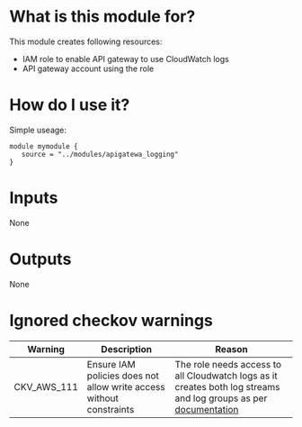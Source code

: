 # What is this module for?
This module creates following resources:
* IAM role to enable API gateway to use CloudWatch logs
* API gateway account using the role

# How do I use it?
Simple useage:

```hcl
module mymodule { 
   source = "../modules/apigatewa_logging" 
}
```
# Inputs
None
# Outputs
None
# Ignored checkov warnings

|Warning|Description|Reason|
|---|---|---|
|CKV_AWS_111|Ensure IAM policies does not allow write access without constraints|The role needs access to all Cloudwatch logs as it creates both log streams and log groups as per [documentation](https://docs.aws.amazon.com/apigateway/latest/developerguide/set-up-logging.html) |
